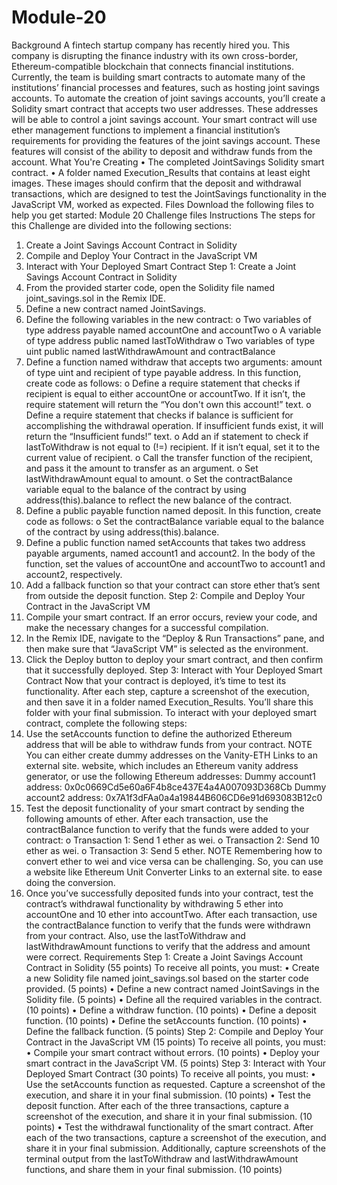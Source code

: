 # Module-20
Background
A fintech startup company has recently hired you. This company is disrupting the finance industry with its own cross-border, Ethereum-compatible blockchain that connects financial institutions. Currently, the team is building smart contracts to automate many of the institutions’ financial processes and features, such as hosting joint savings accounts.
To automate the creation of joint savings accounts, you’ll create a Solidity smart contract that accepts two user addresses. These addresses will be able to control a joint savings account. Your smart contract will use ether management functions to implement a financial institution’s requirements for providing the features of the joint savings account. These features will consist of the ability to deposit and withdraw funds from the account.
What You're Creating
•	The completed JointSavings Solidity smart contract.
•	A folder named Execution_Results that contains at least eight images. These images should confirm that the deposit and withdrawal transactions, which are designed to test the JointSavings functionality in the JavaScript VM, worked as expected.
Files
Download the following files to help you get started:
Module 20 Challenge files
Instructions
The steps for this Challenge are divided into the following sections:
1.	Create a Joint Savings Account Contract in Solidity
2.	Compile and Deploy Your Contract in the JavaScript VM
3.	Interact with Your Deployed Smart Contract
Step 1: Create a Joint Savings Account Contract in Solidity
1.	From the provided starter code, open the Solidity file named joint_savings.sol in the Remix IDE.
2.	Define a new contract named JointSavings.
3.	Define the following variables in the new contract:
o	Two variables of type address payable named accountOne and accountTwo
o	A variable of type address public named lastToWithdraw
o	Two variables of type uint public named lastWithdrawAmount and contractBalance
4.	Define a function named withdraw that accepts two arguments: amount of type uint and recipient of type payable address. In this function, create code as follows:
o	Define a require statement that checks if recipient is equal to either accountOne or accountTwo. If it isn’t, the require statement will return the “You don't own this account!” text.
o	Define a require statement that checks if balance is sufficient for accomplishing the withdrawal operation. If insufficient funds exist, it will return the “Insufficient funds!” text.
o	Add an if statement to check if lastToWithdraw is not equal to (!=) recipient. If it isn’t equal, set it to the current value of recipient.
o	Call the transfer function of the recipient, and pass it the amount to transfer as an argument.
o	Set lastWithdrawAmount equal to amount.
o	Set the contractBalance variable equal to the balance of the contract by using address(this).balance to reflect the new balance of the contract.
5.	Define a public payable function named deposit. In this function, create code as follows:
o	Set the contractBalance variable equal to the balance of the contract by using address(this).balance.
6.	Define a public function named setAccounts that takes two address payable arguments, named account1 and account2. In the body of the function, set the values of accountOne and accountTwo to account1 and account2, respectively.
7.	Add a fallback function so that your contract can store ether that’s sent from outside the deposit function.
Step 2: Compile and Deploy Your Contract in the JavaScript VM
1.	Compile your smart contract. If an error occurs, review your code, and make the necessary changes for a successful compilation.
2.	In the Remix IDE, navigate to the “Deploy & Run Transactions” pane, and then make sure that “JavaScript VM” is selected as the environment.
3.	Click the Deploy button to deploy your smart contract, and then confirm that it successfully deployed.
Step 3: Interact with Your Deployed Smart Contract
Now that your contract is deployed, it’s time to test its functionality. After each step, capture a screenshot of the execution, and then save it in a folder named Execution_Results. You’ll share this folder with your final submission.
To interact with your deployed smart contract, complete the following steps:
1.	Use the setAccounts function to define the authorized Ethereum address that will be able to withdraw funds from your contract.
NOTE
You can either create dummy addresses on the Vanity-ETH Links to an external site. website, which includes an Ethereum vanity address generator, or use the following Ethereum addresses:
Dummy account1 address: 0x0c0669Cd5e60a6F4b8ce437E4a4A007093D368Cb
Dummy account2 address: 0x7A1f3dFAa0a4a19844B606CD6e91d693083B12c0
2.	Test the deposit functionality of your smart contract by sending the following amounts of ether. After each transaction, use the contractBalance function to verify that the funds were added to your contract:
o	Transaction 1: Send 1 ether as wei.
o	Transaction 2: Send 10 ether as wei.
o	Transaction 3: Send 5 ether.
NOTE
Remembering how to convert ether to wei and vice versa can be challenging. So, you can use a website like Ethereum Unit Converter Links to an external site. to ease doing the conversion.
3.	Once you’ve successfully deposited funds into your contract, test the contract’s withdrawal functionality by withdrawing 5 ether into accountOne and 10 ether into accountTwo. After each transaction, use the contractBalance function to verify that the funds were withdrawn from your contract. Also, use the lastToWithdraw and lastWithdrawAmount functions to verify that the address and amount were correct.
Requirements
Step 1: Create a Joint Savings Account Contract in Solidity (55 points)
To receive all points, you must:
•	Create a new Solidity file named joint_savings.sol based on the starter code provided. (5 points)
•	Define a new contract named JointSavings in the Solidity file. (5 points)
•	Define all the required variables in the contract. (10 points)
•	Define a withdraw function. (10 points)
•	Define a deposit function. (10 points)
•	Define the setAccounts function. (10 points)
•	Define the fallback function. (5 points)
Step 2: Compile and Deploy Your Contract in the JavaScript VM (15 points)
To receive all points, you must:
•	Compile your smart contract without errors. (10 points)
•	Deploy your smart contract in the JavaScript VM. (5 points)
Step 3: Interact with Your Deployed Smart Contract (30 points)
To receive all points, you must:
•	Use the setAccounts function as requested. Capture a screenshot of the execution, and share it in your final submission. (10 points)
•	Test the deposit function. After each of the three transactions, capture a screenshot of the execution, and share it in your final submission. (10 points)
•	Test the withdrawal functionality of the smart contract. After each of the two transactions, capture a screenshot of the execution, and share it in your final submission. Additionally, capture screenshots of the terminal output from the lastToWithdraw and lastWithdrawAmount functions, and share them in your final submission. (10 points)


